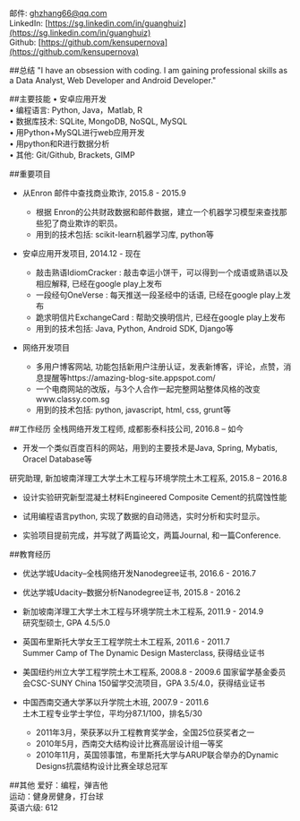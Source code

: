 邮件: ghzhang66@qq.com  
LinkedIn: [https://sg.linkedin.com/in/guanghuiz](https://sg.linkedin.com/in/guanghuiz)  
Github: [https://github.com/kensupernova](https://github.com/kensupernova)  

##总结
"I have an obsession with coding. I am gaining professional skills as a Data Analyst, Web Developer and Android Developer."  

##主要技能
•	安卓应用开发  
•	编程语言: Python, Java，Matlab, R  
•	数据库技术: SQLite, MongoDB, NoSQL, MySQL  
•	用Python+MySQL进行web应用开发  
•	用python和R进行数据分析  
•	其他: Git/Github, Brackets, GIMP  

##重要项目
- 从Enron 邮件中查找商业欺诈, 2015.8 - 2015.9  
    - 根据 Enron的公共财政数据和邮件数据，建立一个机器学习模型来查找那些犯了商业欺诈的职员。
    - 用到的技术包括: scikit-learn机器学习库, python等

- 安卓应用开发项目, 2014.12 - 现在  
    - 敲击熟语IdiomCracker : 敲击幸运小饼干，可以得到一个成语或熟语以及相应解释, 已经在google play上发布  
    - 一段经句OneVerse : 每天推送一段圣经中的话语, 已经在google play上发布
    - 跪求明信片ExchangeCard : 帮助交换明信片, 已经在google play上发布
    - 用到的技术包括: Java, Python, Android SDK, Django等

- 网络开发项目  
    - 多用户博客网站, 功能包括新用户注册认证，发表新博客，评论，点赞，消息提醒等https://amazing-blog-site.appspot.com/
    - 一个电商网站的改版，与3个人合作一起完整网站整体风格的改变www.classy.com.sg 
    - 用到的技术包括: python, javascript, html, css, grunt等

##工作经历
全栈网络开发工程师, 成都影泰科技公司, 2016.8 – 如今
 - 开发一个类似百度百科的网站，用到的主要技术是Java, Spring, Mybatis, Oracel Database等

研究助理, 新加坡南洋理工大学土木工程与环境学院土木工程系, 2015.8 – 2016.8 
 - 设计实验研究新型混凝土材料Engineered Composite Cement的抗腐蚀性能

 - 试用编程语言python, 实现了数据的自动筛选，实时分析和实时显示。

 - 实验项目提前完成，并写就了两篇论文，两篇Journal, 和一篇Conference. 

##教育经历
* 优达学城Udacity–全栈网络开发Nanodegree证书, 2016.6 - 2016.7    
* 优达学城Udacity–数据分析Nanodegree证书, 2015.8 - 2016.2  
* 新加坡南洋理工大学土木工程与环境学院土木工程系, 2011.9 - 2014.9  
    研究型硕士, GPA 4.5/5.0
* 英国布里斯托大学女王工程学院土木工程系, 2011.6 - 2011.7  
    Summer Camp of The Dynamic Design Masterclass, 获得结业证书
* 美国纽约州立大学工程学院土木工程系, 2008.8 - 2009.6 
    国家留学基金委员会CSC-SUNY China 150留学交流项目，GPA 3.5/4.0，获得结业证书

* 中国西南交通大学茅以升学院土木班, 2007.9 - 2011.6  
    土木工程专业学士学位，平均分87.1/100，排名5/30  
    - 2011年3月，荣获茅以升工程教育奖学金，全国25位获奖者之一
    - 2010年5月，西南交大结构设计比赛高层设计组一等奖
    - 2010年11月，英国领事馆，布里斯托大学与ARUP联合举办的Dynamic Designs抗震结构设计比赛全球总冠军

##其他
爱好：编程，弹吉他  
运动：健身房健身，打台球  
英语六级: 612  
